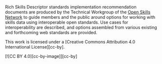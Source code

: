Rich Skills Descriptor standards implementation recommendation documents are produced by the Technical Workgroup of the
[Open Skills Network](https://openskillsnetwork.org) to guide members and the public around options for working with
skills data using interoperable open standards. Use cases for interoperability are described, and options assembled
from various existing and forthcoming web standards are provided.

This work is licensed under a [Creative Commons Attribution 4.0 International License][cc-by].

[![CC BY 4.0][cc-by-image]][cc-by]
